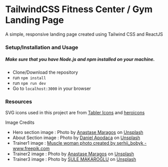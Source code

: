 # TailwindCSS Fitness Center / Gym Landing Page

A simple, responsive landing page created using Tailwind CSS and ReactJS

<h3>Setup/Installation and Usage</h3>
<h5>Make sure that you have Node.js and npm installed on your machine.</h5>

- Clone/Download the repository
- run `npm install`
- run `npm run dev`
- Go to `localhost:3000` in your browser

<h3>Resources</h3>
<p>SVG icons used in this project are from <a href="https://tablericons.com">Tabler Icons</a> and <a href="https://heroicons.com/">heroicons</a></p>
Image Credits
<ul>
  <li>Hero section image : Photo by <a href="https://unsplash.com/@visualsbyroyalz?utm_source=unsplash&utm_medium=referral&utm_content=creditCopyText">Anastase Maragos</a> on <a href="https://unsplash.com/s/visual/90533338-98e8-4660-b831-d4f4a08af58f?utm_source=unsplash&utm_medium=referral&utm_content=creditCopyText">Unsplash</a></li>
  <li>About Section image : Photo by <a href="https://unsplash.com/es/@danielapodaca96?utm_source=unsplash&utm_medium=referral&utm_content=creditCopyText">Daniel Apodaca</a> on <a href="https://unsplash.com/s/visual/3a07cc88-fb74-4c43-8947-fc5c354236b8?utm_source=unsplash&utm_medium=referral&utm_content=creditCopyText">Unsplash</a></li>
  <li>Trainer1 image : <a href="https://www.freepik.com/photos/muscle-woman">Muscle woman photo created by serhii_bobyk - www.freepik.com</a></li>
  <li>Trainer2 image : Photo by <a href="https://unsplash.com/@visualsbyroyalz?utm_source=unsplash&utm_medium=referral&utm_content=creditCopyText">Anastase Maragos</a> on <a href="https://unsplash.com/s/visual/199201c0-089a-4d0d-ad52-3ead819767b2?utm_source=unsplash&utm_medium=referral&utm_content=creditCopyText">Unsplash</a>
  </li>
  <li>Trainer3 image : Photo by <a href="https://unsplash.com/@sulemakaroglu?utm_source=unsplash&utm_medium=referral&utm_content=creditCopyText">ŞULE MAKAROĞLU</a> on <a href="https://unsplash.com/s/visual/74acb385-a4d2-4c74-9a4c-63653d200046?utm_source=unsplash&utm_medium=referral&utm_content=creditCopyText">Unsplash</a>
  </li>
</ul> 
